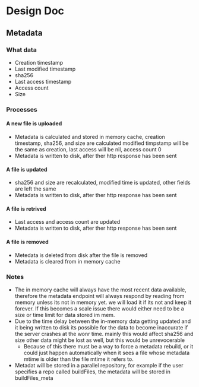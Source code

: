 # Design Doc

## Metadata
### What data
- Creation timestamp
- Last modified timestamp
- sha256
- Last access timestamp
- Access count
- Size

### Processes
#### A new file is uploaded
- Metadata is calculated and stored in memory cache, creation timestamp, sha256, and size are calculated modified timpstamp will be the same as creation, last access will be nil, access count 0
- Metadata is written to disk, after ther http response has been sent

#### A file is updated
- sha256 and size are recalculated, modified time is updated, other fields are left the same
- Metadata is written to disk, after ther http response has been sent

#### A file is retrived
- Last access and access count are updated
- Metadata is written to disk, after ther http response has been sent

#### A file is removed
- Metedata is deleted from disk after the file is removed
- Metadata is cleared from in memory cache


### Notes
- The in memory cache will always have the most recent data available, therefore the metadata endpoint will always respond by reading from memory unless its not in memory yet. we will load it if its not and keep it forever. If this becomes a scale issue there would either need to be a size or time limit for data stored im mem.
- Due to the time delay between the in-memory data getting updated and it being written to disk its possible for the data to become inaccurate if the server crashes at the wonr time. mainly this would affect sha256 and size other data might be lost as well, but this would be unrevocerable
    - Because of this there must be a way to force a metadata rebuild, or it could just happen automatically when it sees a file whose metadata mtime is older than the file mtime it refers to.
- Metadat will be stored in a parallel repository, for example if the user specifies a repo called buildFiles, the metadata will be stored in buildFiles_meta